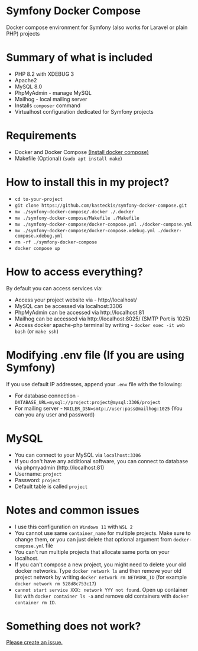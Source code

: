 # Symfony Docker Compose
Docker compose environment for Symfony (also works for Laravel or plain PHP) projects

# Summary of what is included
* PHP 8.2 with XDEBUG 3
* Apache2
* MySQL 8.0
* PhpMyAdmin - manage MySQL
* Mailhog - local mailing server
* Installs `composer` command
* Virtualhost configuration dedicated for Symfony projects

# Requirements
* Docker and Docker Compose [(Install docker compose)](https://docs.docker.com/compose/install/)
* Makefile (Optional) (`sudo apt install make`)

# How to install this in my project?

* `cd to-your-project`
* `git clone https://github.com/kasteckis/symfony-docker-compose.git`
* `mv ./symfony-docker-compose/.docker ./.docker`
* `mv ./symfony-docker-compose/Makefile ./Makefile`
* `mv ./symfony-docker-compose/docker-compose.yml ./docker-compose.yml`
* `mv ./symfony-docker-compose/docker-compose.xdebug.yml ./docker-compose.xdebug.yml`
* `rm -rf ./symfony-docker-compose`
* `docker compose up`

# How to access everything?

By default you can access services via:
* Access your project website via - http://localhost/
* MySQL can be accessed via localhost:3306
* PhpMyAdmin can be accessed via http://localhost:81
* Mailhog can be accessed via http://localhost:8025/ (SMTP Port is 1025)
* Access docker apache-php terminal by writing - `docker exec -it web bash` (or `make ssh`)

# Modifying .env file (If you are using Symfony)

If you use default IP addresses, append your `.env` file with the following:

* For database connection -`DATABASE_URL=mysql://project:project@mysql:3306/project`
* For mailing server - `MAILER_DSN=smtp://user:pass@mailhog:1025` (You can you any user and password)

# MySQL

* You can connect to your MySQL via `localhost:3306`
* If you don't have any additional software, you can connect to database via phpmyadmin (http://localhost:81)
* Username: `project`
* Password: `project`
* Default table is called `project`

# Notes and common issues

* I use this configuration on `Windows 11` with `WSL 2`
* You cannot use same `container_name` for multiple projects. Make sure to change them, or you can just delete that optional argument from `docker-compose.yml` file
* You can't run multiple projects that allocate same ports on your localhost.
* If you can't compose a new project, you might need to delete your old docker networks. Type `docker network ls` and then remove your old project network by writing `docker network rm NETWORK_ID` (for example `docker network rm 528d8c753c17`)
* `cannot start service XXX: network YYY not found`. Open up container list with `docker container ls -a` and remove old containers with `docker container rm ID`.

# Something does not work?

[Please create an issue.](https://github.com/kasteckis/symfony-docker-compose/issues/new)
